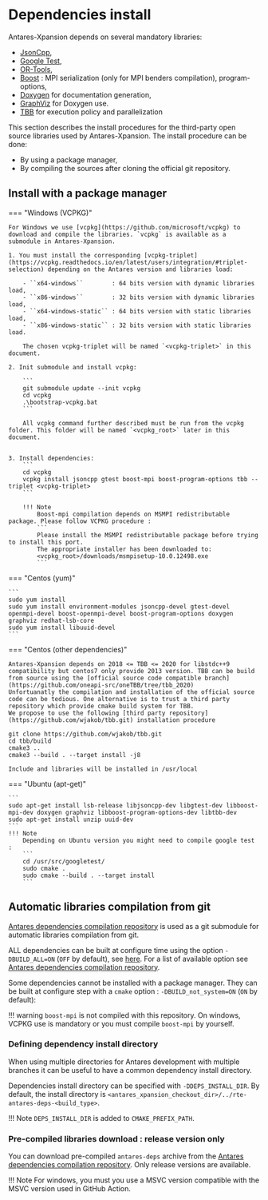 # Dependencies install

Antares-Xpansion depends on several mandatory libraries:

- [JsonCpp](https://github.com/open-source-parsers/jsoncpp),
- [Google Test](https://github.com/google/googletest),
- [OR-Tools](https://github.com/AntaresSimulatorTeam/or-tools/tree/rte_dev_sirius),
- [Boost](https://www.boost.org/) : MPI serialization (only for MPI benders compilation), program-options,
- [Doxygen](https://www.doxygen.nl/index.html) for documentation generation,
- [GraphViz](https://graphviz.org/) for Doxygen use.
- [TBB](https://github.com/oneapi-src/oneTBB) for execution policy and parallelization

This section describes the install procedures for the third-party open source libraries used by Antares-Xpansion.
The install procedure can be done:

- By using a package manager,
- By compiling the sources after cloning the official git repository.

## Install with a package manager

=== "Windows (VCPKG)"

    For Windows we use [vcpkg](https://github.com/microsoft/vcpkg) to download and compile the libraries. `vcpkg` is available as a submodule in Antares-Xpansion.
    
    1. You must install the corresponding [vcpkg-triplet](https://vcpkg.readthedocs.io/en/latest/users/integration/#triplet-selection) depending on the Antares version and libraries load:
    
        - ``x64-windows``        : 64 bits version with dynamic libraries load,
        - ``x86-windows``        : 32 bits version with dynamic libraries load,
        - ``x64-windows-static`` : 64 bits version with static libraries load,
        - ``x86-windows-static`` : 32 bits version with static libraries load.
    
        The chosen vcpkg-triplet will be named `<vcpkg-triplet>` in this document.
    
    2. Init submodule and install vcpkg:
    
        ```
        git submodule update --init vcpkg
        cd vcpkg
        .\bootstrap-vcpkg.bat
        ```
        
        All vcpkg command further described must be run from the vcpkg folder. This folder will be named `<vcpkg_root>` later in this document.
    
    
    3. Install dependencies:
        ```
        cd vcpkg
        vcpkg install jsoncpp gtest boost-mpi boost-program-options tbb --triplet <vcpkg-triplet> 
        ```
        
        !!! Note
            Boost-mpi compilation depends on MSMPI redistributable package. Please follow VCPKG procedure :
            ```
            Please install the MSMPI redistributable package before trying to install this port.
            The appropriate installer has been downloaded to:
            <vcpkg_root>/downloads/msmpisetup-10.0.12498.exe
            ``` 

=== "Centos (yum)"

    ```
    sudo yum install 
    sudo yum install environment-modules jsoncpp-devel gtest-devel openmpi-devel boost-openmpi-devel boost-program-options doxygen graphviz redhat-lsb-core
    sudo yum install libuuid-devel
    ```

=== "Centos (other dependencies)"

    Antares-Xpansion depends on 2018 <= TBB <= 2020 for libstdc++9 compatibility but centos7 only provide 2013 version. TBB can be build from source using the [official source code compatible branch](https://github.com/oneapi-src/oneTBB/tree/tbb_2020)
    Unfortuanatly the compilation and installation of the official source code can be tedious. One alternative is to trust a third party repository which provide cmake build system for TBB.
    We propose to use the following [third party repository](https://github.com/wjakob/tbb.git) installation procedure
    
    git clone https://github.com/wjakob/tbb.git
    cd tbb/build
    cmake3 ..
    cmake3 --build . --target install -j8

    Include and libraries will be installed in /usr/local
    
=== "Ubuntu (apt-get)"

    ```
    sudo apt-get install lsb-release libjsoncpp-dev libgtest-dev libboost-mpi-dev doxygen graphviz libboost-program-options-dev libtbb-dev
    sudo apt-get install unzip uuid-dev
    ```
    !!! Note
        Depending on Ubuntu version you might need to compile google test :
        ```
        cd /usr/src/googletest/
        sudo cmake .
        sudo cmake --build . --target install
        ```

## Automatic libraries compilation from git

[Antares dependencies compilation repository](https://github.com/AntaresSimulatorTeam/antares-deps) is used as a git submodule for automatic libraries compilation from git.

ALL dependencies can be built at configure time using the option `-DBUILD_ALL=ON` (`OFF` by default), see [here](3-Build.md#configure). For a list of available option see [Antares dependencies compilation repository](https://github.com/AntaresSimulatorTeam/antares-deps).

Some dependencies cannot be installed with a package manager. They can be built at configure step with a `cmake` option  : `-DBUILD_not_system=ON` (`ON` by default):

!!! warning 
    `boost-mpi` is not compiled with this repository. On windows, VCPKG use is mandatory or you must compile `boost-mpi` by yourself.

### Defining dependency install directory

When using multiple directories for Antares development with multiple branches it can be useful to have a common dependency install directory.

Dependencies install directory can be specified with `-DDEPS_INSTALL_DIR`. By default, the install directory is `<antares_xpansion_checkout_dir>/../rte-antares-deps-<build_type>`.

!!! Note
    `DEPS_INSTALL_DIR` is added to `CMAKE_PREFIX_PATH`.

### Pre-compiled libraries download : release version only
You can download pre-compiled `antares-deps` archive from the [Antares dependencies compilation repository][antares-deps-url]. Only release versions are available.

!!! Note
    For windows, you must you use a MSVC version compatible with the MSVC version used in GitHub Action.

[antares-deps-url]: https://github.com/AntaresSimulatorTeam/antares-deps/releases/tag/v2.0.0-rc2

